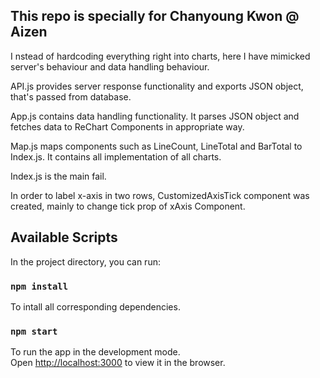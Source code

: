 ## This repo is specially for Chanyoung Kwon @ Aizen

I nstead of hardcoding everything right into charts, here I have mimicked server's behaviour and data handling behaviour.

API.js provides server response functionality and exports JSON object, that's passed from database.

App.js contains data handling functionality. It parses JSON object and fetches data to ReChart Components in appropriate way.

Map.js maps components such as LineCount, LineTotal and BarTotal to Index.js. It contains all implementation of all charts.

Index.js is the main fail.

In order to label x-axis in two rows, CustomizedAxisTick component was created, mainly to change tick prop of xAxis Component.

## Available Scripts

In the project directory, you can run:
### `npm install`

To intall all corresponding dependencies.

### `npm start`

To run the app in the development mode.<br>
Open [http://localhost:3000](http://localhost:3000) to view it in the browser.

